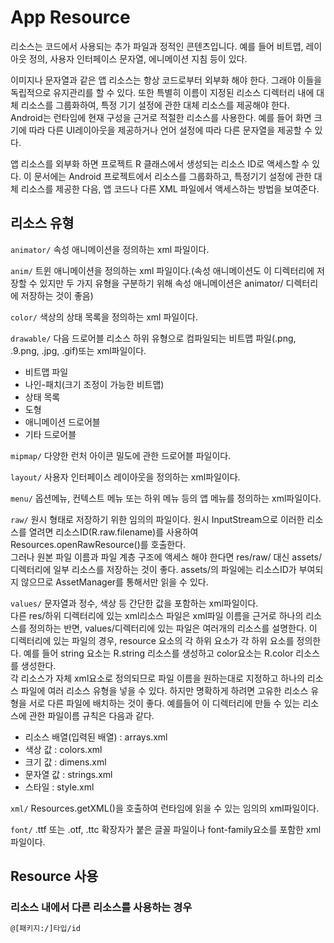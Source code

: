 **App Resource**
=======
리소스는 코드에서 사용되는 추가 파일과 정적인 콘텐츠입니다. 예를 들어 비트맵, 레이아웃 정의, 사용자 인터페이스 문자열, 에니메이션 지침 등이 있다.

이미지나 문자열과 같은 앱 리소스는 항상 코드로부터 외부화 해야 한다. 그래야 이들을 독립적으로 유지관리를 할 수 있다. 또한 특별히 이름이 지정된 리소스 디렉터리 내에 대체 리소스를 그룹화하여, 특정 기기 설정에 관한 대체 리소스를 제공해야 한다.   
Android는 런타임에 현재 구성을 근거로 적절한 리소스를 사용한다. 예를 들어 화면 크기에 따라 다른 UI레이아웃을 제공하거나 언어 설정에 따라 다른 문자열을 제공할 수 있다. 

앱 리소스를 외부화 하면 프로젝트 R 클래스에서 생성되는 리소스 ID로 액세스할 수 있다. 이 문서에는 Android 프로젝트에서 리소스를 그룹화하고, 특정기기 설정에 관한 대체 리소스를 제공한 다음, 앱 코드나 다른 XML 파일에서 액세스하는 방법을 보여준다.

## **리소스 유형**

`animator/` 속성 애니메이션을 정의하는 xml 파일이다.  

`anim/` 트윈 애니메이션을 정의하는 xml 파일이다.(속성 애니메이션도 이 디렉터리에 저장할 수 있지만 두 가지 유형을 구분하기 위해 속성 애니메이션은 animator/ 디렉터리에 저장하는 것이 좋음)    

`color/` 색상의 상태 목록을 정의하는 xml 파일이다.   

`drawable/` 다음 드로어블 리소스 하위 유형으로 컴파일되는 비트맵 파일(.png, .9.png, .jpg, .gif)또는 xml파일이다.
- 비트맵 파일
- 나인-패치(크기 조정이 가능한 비트맵)
- 상태 목록
- 도형
- 애니메이션 드로어블
- 기타 드로어블   

`mipmap/` 다양한 런처 아이콘 밀도에 관한 드로어블 파일이다.   

`layout/` 사용자 인터페이스 레이아웃을 정의하는 xml파일이다.   

`menu/` 옵션메뉴, 컨텍스트 메뉴 또는 하위 메뉴 등의 앱 메뉴를 정의하는 xml파일이다.   

`raw/` 원시 형태로 저장하기 위한 임의의 파일이다. 원시 InputStream으로 이러한 리소스를 열려면 리소스ID(R.raw.filename)를 사용하여 Resources.openRawResource()를 호출한다.   
그러나 원본 파일 이름과 파일 계층 구조에 액세스 해야 한다면 res/raw/ 대신 assets/ 디렉터리에 일부 리소스를 저장하는 것이 좋다. assets/의 파일에는 리소스ID가 부여되지 않으므로 AssetManager를 통해서만 읽을 수 있다.   

`values/` 문자열과 정수, 색상 등 간단한 값을 포함하는 xml파일이다.   
다른 res/하위 디렉터리에 있는 xml리소스 파일은 xml파일 이름을 근거로 하나의 리소스를 정의하는 반면, values/디렉터리에 있는 파일은 여러개의 리소스를 설명한다. 이 디렉터리에 있는 파일의 경우, resource 요소의 각 하위 요소가 각 하위 요소를 정의한다. 예를 들어 string 요소는 R.string 리소스를 생성하고 color요소는 R.color 리소스를 생성한다.   
각 리소스가 자체 xml요소로 정의되므로 파일 이름을 원하는대로 지정하고 하나의 리소스 파일에 여러 리소스 유형을 넣을 수 있다. 하지만 명확하게 하려면 고유한 리소스 유형을 서로 다른 파일에 배치하는 것이 좋다. 예를들어 이 디렉터리에 만들 수 있는 리소스에 관한 파일이름 규칙은 다음과 같다.
- 리소스 배열(입력된 배열) : arrays.xml
- 색상 값 : colors.xml
- 크기 값 : dimens.xml
- 문자열 값 : strings.xml
- 스타일 : style.xml   

`xml/` Resources.getXML()을 호출하여 런타임에 읽을 수 있는 임의의 xml파일이다.   

`font/` .ttf 또는 .otf, .ttc 확장자가 붙은 글꼴 파일이나 font-family요소를 포함한 xml파일이다.   

## **Resource 사용**

### 리소스 내에서 다른 리소스를 사용하는 경우
```xml
@[패키지:/]타입/id
```
